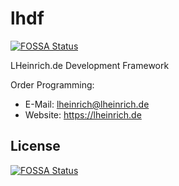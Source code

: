 # lhdf
[![FOSSA Status](https://app.fossa.io/api/projects/git%2Bgithub.com%2Flheinrichde%2Flhdf.svg?type=shield)](https://app.fossa.io/projects/git%2Bgithub.com%2Flheinrichde%2Flhdf?ref=badge_shield)


LHeinrich.de Development Framework

Order Programming:
 - E-Mail: lheinrich@lheinrich.de
 - Website: https://lheinrich.de


## License
[![FOSSA Status](https://app.fossa.io/api/projects/git%2Bgithub.com%2Flheinrichde%2Flhdf.svg?type=large)](https://app.fossa.io/projects/git%2Bgithub.com%2Flheinrichde%2Flhdf?ref=badge_large)